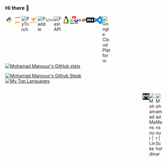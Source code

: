 ### Hi there 👋
<img align="left" alt="Python" width="26px" src="https://raw.githubusercontent.com/github/explore/master/topics/python/python.png" />
<img align="left" alt="Jupyter Notebook" width="26px" src="https://raw.githubusercontent.com/github/explore/master/topics/jupyter-notebook/jupyter-notebook.png" />
<img align="left" alt="PyTorch" width="26px" src="https://pytorch.org/assets/images/pytorch-logo.png" />
<img align="left" alt="Tensorflow" width="26px" src="https://raw.githubusercontent.com/github/explore/master/topics/tensorflow/tensorflow.png" />
<img align="left" alt="Paddle" width="26px" src="https://avatars.githubusercontent.com/u/23534030?s=200&v=4" />
<img align="left" alt="Flask" width="26px" src="https://raw.githubusercontent.com/github/explore/master/topics/flask/flask.png" />
<img align="left" alt="FastAPI" width="26px" src="https://cdn.worldvectorlogo.com/logos/fastapi.svg" />
<img align="left" alt="Linux" width="26px" src="https://raw.githubusercontent.com/github/explore/master/topics/linux/linux.png" />
<img align="left" alt="OpenCV" width="26px" src="https://raw.githubusercontent.com/github/explore/master/topics/opencv/opencv.png" />
<img align="left" alt="Git" width="26px" src="https://raw.githubusercontent.com/github/explore/master/topics/git/git.png" />
<img align="left" alt="Markdown" width="26px" src="https://raw.githubusercontent.com/github/explore/master/topics/markdown/markdown.png" />
<img align="left" alt="Visual Studio Code" width="26px" src="https://raw.githubusercontent.com/github/explore/master/topics/visual-studio-code/visual-studio-code.png" />
<img align="left" alt="Google Cloud Platform" width="26px" src="https://us-central1-iconscout-1539.cloudfunctions.net/iconscout-gcp-functions-production-download?name=google-cloud-platform&download=1&url=https%3A%2F%2Fcdn.iconscout.com%2Ficon%2Ffree%2Fpng-32%2F569356.png&width=32&height=32" />
<br />
<br />
<br />
<br />


 <a href="https://www.linkedin.com/in/mohamadmansourx">
 <img src="https://github-readme-stats.vercel.app/api?username=mohamadmansourx&count_private=true&show_icons=true&theme=dark&include_all_commits=true" alt="Mohamad Mansour's GitHub stats" /></a>
 
<br />

 <a href="https://www.linkedin.com/in/mohamadmansourx"><img src="https://github-readme-streak-stats.herokuapp.com/?user=mohamadmansourx&count_private=true&theme=dark" alt="Mohamad Mansour's Github Steak" /></a>
  <br />
 <a href="https://www.linkedin.com/in/mohamadmansourx">
  <img src="https://github-readme-stats.vercel.app/api/top-langs/?username=mohamadmansourx&layout=compact&hide=jupyter%20notebook&theme=dark&count_private=true" alt="My Top Languages">
</a>
<br />
<br />


<a href="https://scholar.google.com/citations?user=szX5Z_gAAAAJ">
  <img align="right" alt="Mohamad Mansour | Scholar" width="21px" src="https://upload.wikimedia.org/wikipedia/commons/thumb/c/c7/Google_Scholar_logo.svg/1024px-Google_Scholar_logo.svg.png" />
</a>
<a href="https://www.linkedin.com/in/mohamadmansourx">
  <img align="right" alt="Mohamad Mansour | Linkedin" width="21px" src="https://us-central1-iconscout-1539.cloudfunctions.net/iconscout-gcp-functions-production-download?name=linkedin&download=1&url=https%3A%2F%2Fcdn.iconscout.com%2Ficon%2Ffree%2Fpng-24%2F461814.png&width=24&height=24" />
</a>
<a href="https://mohamadmansourx.github.io/">
  <img align="right" alt="Mohamad Mansour | Portfolio" width="21px" src="https://raw.githubusercontent.com/mohamadmansourX/mohamadmansourx.github.io/89ba5bcd045222003eef360636dacd5fea42548a/images/favicon.png" />
</a>

<!--
**mohamadmansourX/mohamadmansourx** is a ✨ _special_ ✨ repository because its `README.md` (this file) appears on your GitHub profile.

Here are some ideas to get you started:

- 🔭 I’m currently working on ...
- 🌱 I’m currently learning ...
- 👯 I’m looking to collaborate on ...
- 🤔 I’m looking for help with ...
- 💬 Ask me about ...
- 📫 How to reach me: ...
- 😄 Pronouns: ...
- ⚡ Fun fact: ...
-->
